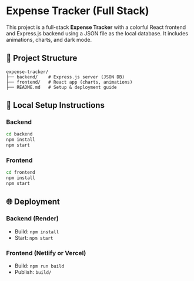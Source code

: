 
# Expense Tracker (Full Stack)

This project is a full-stack **Expense Tracker** with a colorful React frontend and Express.js backend using a JSON file as the local database. It includes animations, charts, and dark mode.

## 📂 Project Structure
```
expense-tracker/
├── backend/    # Express.js server (JSON DB)
├── frontend/   # React app (charts, animations)
├── README.md   # Setup & deployment guide
```

## 🚀 Local Setup Instructions

### Backend
```bash
cd backend
npm install
npm start
```

### Frontend
```bash
cd frontend
npm install
npm start
```

## 🌐 Deployment

### Backend (Render)
- Build: `npm install`
- Start: `npm start`

### Frontend (Netlify or Vercel)
- Build: `npm run build`
- Publish: `build/`
